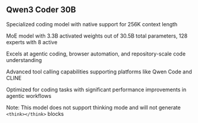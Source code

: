 ## Qwen3 Coder 30B

Specialized coding model with native support for 256K context length

MoE model with 3.3B activated weights out of 30.5B total parameters, 128 experts with 8 active

Excels at agentic coding, browser automation, and repository-scale code understanding

Advanced tool calling capabilities supporting platforms like Qwen Code and CLINE

Optimized for coding tasks with significant performance improvements in agentic workflows

Note: This model does not support thinking mode and will not generate `<think></think>` blocks
